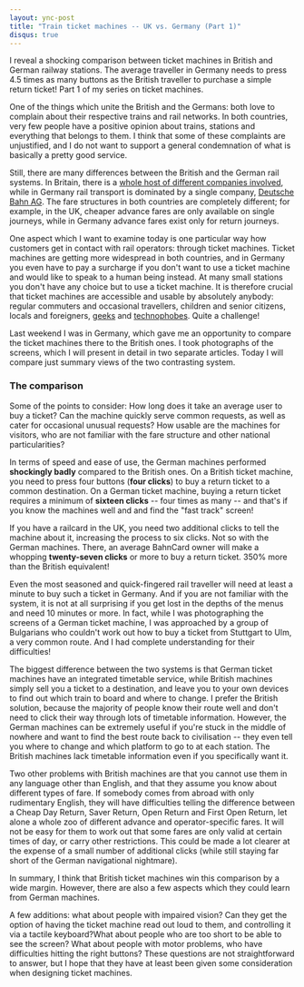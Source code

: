 ```yaml
---
layout: ync-post
title: "Train ticket machines -- UK vs. Germany (Part 1)"
disqus: true
---
```


I reveal a shocking comparison between ticket machines in British and German railway stations. The
average traveller in Germany needs to press 4.5 times as many buttons as the British traveller to
purchase a simple return ticket! Part 1 of my series on ticket machines.

One of the things which
unite the British and the Germans: both love to complain about their respective trains and rail
networks. In both countries, very few people have a positive opinion about trains, stations and
everything that belongs to them. I think that some of these complaints are unjustified, and I do not
want to support a general condemnation of what is basically a pretty good service.

<p>Still, there are
many differences between the British and the German rail systems. In Britain, there is a
<a href="http://www.mylinkspage.com/rail.html#Con" title="List of UK rail companies">whole host of
different companies involved</a>, while in Germany rail transport is dominated by a single company,
<a href="http://www.bahn.de/" title="German national train company (German)">Deutsche Bahn AG</a>.
The fare structures in both countries are completely different; for example, in the UK, cheaper
advance fares are only available on single journeys, while in Germany advance fares exist only for
return journeys.</p>

One aspect which I want to examine today is one particular way how customers get
in contact with rail operators: through ticket machines. Ticket machines are getting more widespread
in both countries, and in Germany you even have to pay a surcharge if you don't want to use a ticket
machine and would like to speak to a human being instead. At many small stations you don't have any
choice but to use a ticket machine. It is therefore crucial that ticket machines are accessible and
usable by absolutely anybody: regular commuters and occasional travellers, children and senior
citizens, locals and foreigners,
[geeks](http://mingle2.com/geek-quiz) and
[technophobes](http://www.thefreedictionary.com/technophobe). Quite a challenge!

Last weekend I was
in Germany, which gave me an opportunity to compare the ticket machines there to the British ones. I
took photographs of the screens, which I will present in detail in two separate articles. Today I
will compare just summary views of the two contrasting
system.

<h3>The comparison</h3>

Some of the points to consider: How long does it take an average
user to buy a ticket? Can the machine quickly serve common requests, as well as cater for occasional
unusual requests? How usable are the machines for visitors, who are not familiar with the fare
structure and other national particularities?

In terms of speed and ease of use, the German
machines performed **shockingly badly** compared to the British ones. On a British ticket machine,
you need to press four buttons (**four clicks**) to buy a return ticket to a common destination. On
a German ticket machine, buying a return ticket requires a minimum of **sixteen clicks** -- four
times as many -- and that's if you know the machines well and and find the "fast track" screen!

If you have a railcard in the UK, you need two additional clicks to tell the machine about it,
increasing the process to six clicks. Not so with the German machines. There, an average BahnCard
owner will make a whopping **twenty-seven clicks** or more to buy a return ticket. 350% more than
the British equivalent!

Even the most seasoned and quick-fingered rail traveller will need at least
a minute to buy such a ticket in Germany. And if you are not familiar with the system, it is not at
all surprising if you get lost in the depths of the menus and need 10 minutes or more. In fact,
while I was photographing the screens of a German ticket machine, I was approached by a group of
Bulgarians who couldn't work out how to buy a ticket from Stuttgart to Ulm, a very common route. And
I had complete understanding for their difficulties!

The biggest difference between the two systems
is that German ticket machines have an integrated timetable service, while British machines simply
sell you a ticket to a destination, and leave you to your own devices to find out which train to
board and where to change. I prefer the British solution, because the majority of people know their
route well and don't need to click their way through lots of timetable information. However, the
German machines can be extremely useful if you're stuck in the middle of nowhere and want to find
the best route back to civilisation -- they even tell you where to change and which platform to go
to at each station. The British machines lack timetable information even if you specifically want
it.

Two other problems with British machines are that you cannot use them in any language other
than English, and that they assume you know about different types of fare. If somebody comes from
abroad with only rudimentary English, they will have difficulties telling the difference between a
Cheap Day Return, Saver Return, Open Return and First Open Return, let alone a whole zoo of
different advance and operator-specific fares. It will not be easy for them to work out that some
fares are only valid at certain times of day, or carry other restrictions. This could be made a lot
clearer at the expense of a small number of additional clicks (while still staying far short of the
German navigational nightmare).

In summary, I think that British ticket machines win this
comparison by a wide margin. However, there are also a few aspects which they could learn from
German machines.

A few additions: what about people with impaired vision? Can they get the option
of having the ticket machine read out loud to them, and controlling it via a tactile keyboard?What
about people who are too short to be able to see the screen? What about people with motor problems,
who have difficulties hitting the right buttons? These questions are not straightforward to answer,
but I hope that they have at least been given some consideration when designing ticket machines.
